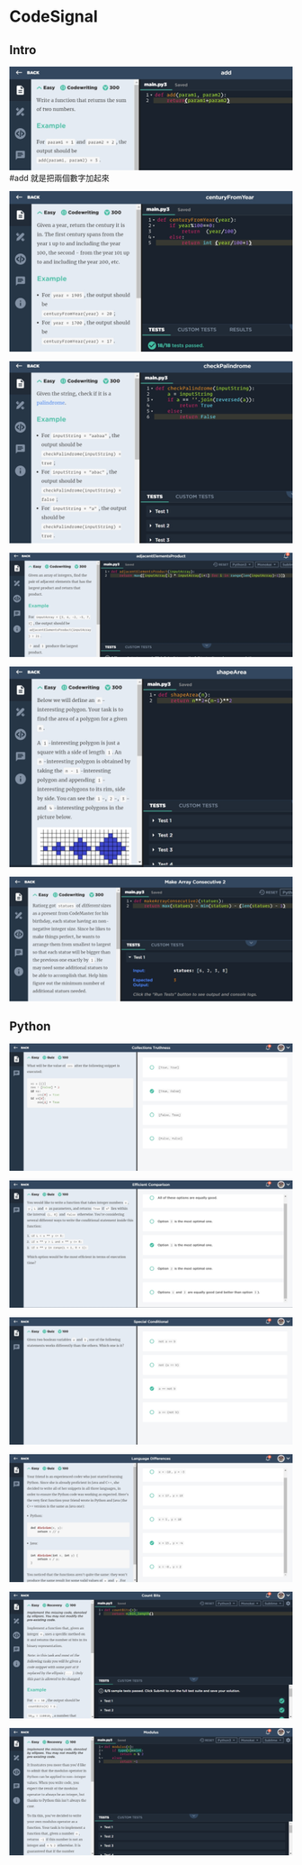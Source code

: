 CodeSignal
=
Intro
-
![image](https://github.com/yunghsin615/little_sun/blob/master/CodeSignal/Intro/add.jpg)
#add
就是把兩個數字加起來

![image](https://github.com/yunghsin615/little_sun/blob/master/CodeSignal/Intro/centuryFromYear.jpg)

![image](https://github.com/yunghsin615/little_sun/blob/master/CodeSignal/Intro/checkPalindrome.jpg)

![image](https://github.com/yunghsin615/little_sun/blob/master/CodeSignal/Intro/adjacentElementsProduct.jpg)

![image](https://github.com/yunghsin615/little_sun/blob/master/CodeSignal/Intro/shapeArea.jpg)

![image](https://github.com/yunghsin615/little_sun/blob/master/CodeSignal/Intro/makeArrayConsecutive2.jpg)

Python
-

![image](https://github.com/yunghsin615/little_sun/blob/master/CodeSignal/Python/1.jpg)

![image](https://github.com/yunghsin615/little_sun/blob/master/CodeSignal/Python/2.jpg)

![image](https://github.com/yunghsin615/little_sun/blob/master/CodeSignal/Python/3.jpg)

![image](https://github.com/yunghsin615/little_sun/blob/master/CodeSignal/Python/4.jpg)

![image](https://github.com/yunghsin615/little_sun/blob/master/CodeSignal/Python/5.jpg)

![image](https://github.com/yunghsin615/little_sun/blob/master/CodeSignal/Python/6.jpg)

